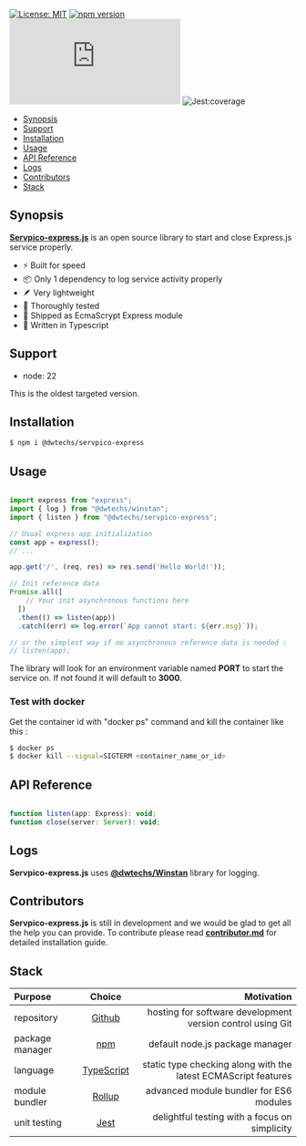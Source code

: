 
[![License: MIT](https://img.shields.io/npm/l/@dwtechs/servpico-express.svg?color=brightgreen)](https://opensource.org/licenses/MIT)
[![npm version](https://badge.fury.io/js/%40dwtechs%2Fservpico-express.svg)](https://www.npmjs.com/package/@dwtechs/servpico-express)
[![last version release date](https://img.shields.io/github/release-date/DWTechs/Servpico-express.js)](https://www.npmjs.com/package/@dwtechs/servpico-express)
![Jest:coverage](https://img.shields.io/badge/Jest:coverage-81%25-brightgreen.svg)


- [Synopsis](#synopsis)
- [Support](#support)
- [Installation](#installation)
- [Usage](#usage)
- [API Reference](#api-reference)
- [Logs](#logs)
- [Contributors](#contributors)
- [Stack](#stack)


## Synopsis

**[Servpico-express.js](https://github.com/DWTechs/Servpico-express.js)** is an open source library to start and close Express.js service properly.

- ⚡ Built for speed
- 📦 Only 1 dependency to log service activity properly
- 🪶 Very lightweight
- 🧪 Thoroughly tested
- 🚚 Shipped as EcmaScrypt Express module
- 📝 Written in Typescript


## Support

- node: 22

This is the oldest targeted version.  


## Installation

```bash
$ npm i @dwtechs/servpico-express
```


## Usage

```javascript

import express from "express";
import { log } from "@dwtechs/winstan";
import { listen } from "@dwtechs/servpico-express";

// Usual express app initialization
const app = express();
// ...

app.get('/', (req, res) => res.send('Hello World!'));

// Init reference data
Promise.all([
    // Your init asynchronous functions here
  ])
  .then(() => listen(app))
  .catch((err) => log.error(`App cannot start: ${err.msg}`));

// or the simplest way if no asynchronous reference data is needed : 
// listen(app);

```

The library will look for an environment variable named **PORT** to start the service on.
If not found it will default to **3000**.

### Test with docker

Get the container id with "docker ps" command and kill the container like this :

```bash
$ docker ps
$ docker kill --signal=SIGTERM <container_name_or_id>
```


## API Reference

```javascript

function listen(app: Express): void;
function close(server: Server): void;

```


## Logs

**Servpico-express.js** uses **[@dwtechs/Winstan](https://www.npmjs.com/package/@dwtechs/winstan)** library for logging.


## Contributors

**Servpico-express.js** is still in development and we would be glad to get all the help you can provide.
To contribute please read **[contributor.md](https://github.com/DWTechs/Servpico-express.js/blob/main/contributor.md)** for detailed installation guide.


## Stack

| Purpose         |                    Choice                    |                                                     Motivation |
| :-------------- | :------------------------------------------: | -------------------------------------------------------------: |
| repository      |        [Github](https://github.com/)         |     hosting for software development version control using Git |
| package manager |     [npm](https://www.npmjs.com/get-npm)     |                                default node.js package manager |
| language        | [TypeScript](https://www.typescriptlang.org) | static type checking along with the latest ECMAScript features |
| module bundler  |      [Rollup](https://rollupjs.org)          |                        advanced module bundler for ES6 modules |
| unit testing    |          [Jest](https://jestjs.io/)          |                  delightful testing with a focus on simplicity |
